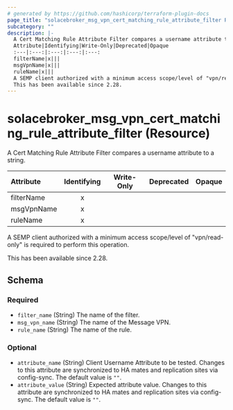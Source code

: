```yaml
---
# generated by https://github.com/hashicorp/terraform-plugin-docs
page_title: "solacebroker_msg_vpn_cert_matching_rule_attribute_filter Resource - solacebroker"
subcategory: ""
description: |-
  A Cert Matching Rule Attribute Filter compares a username attribute to a string.
  Attribute|Identifying|Write-Only|Deprecated|Opaque
  :---|:---:|:---:|:---:|:---:
  filterName|x|||
  msgVpnName|x|||
  ruleName|x|||
  A SEMP client authorized with a minimum access scope/level of "vpn/read-only" is required to perform this operation.
  This has been available since 2.28.
---
```


# solacebroker_msg_vpn_cert_matching_rule_attribute_filter (Resource)

A Cert Matching Rule Attribute Filter compares a username attribute to a string.


Attribute|Identifying|Write-Only|Deprecated|Opaque
:---|:---:|:---:|:---:|:---:
filterName|x|||
msgVpnName|x|||
ruleName|x|||



A SEMP client authorized with a minimum access scope/level of "vpn/read-only" is required to perform this operation.

This has been available since 2.28.



<!-- schema generated by tfplugindocs -->
## Schema

### Required

- `filter_name` (String) The name of the filter.
- `msg_vpn_name` (String) The name of the Message VPN.
- `rule_name` (String) The name of the rule.

### Optional

- `attribute_name` (String) Client Username Attribute to be tested. Changes to this attribute are synchronized to HA mates and replication sites via config-sync. The default value is `""`.
- `attribute_value` (String) Expected attribute value. Changes to this attribute are synchronized to HA mates and replication sites via config-sync. The default value is `""`.


